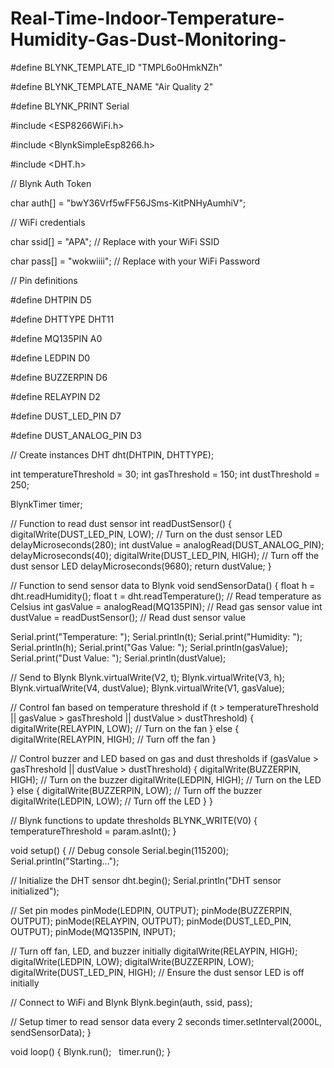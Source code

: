 # Real-Time-Indoor-Temperature-Humidity-Gas-Dust-Monitoring-
#define BLYNK_TEMPLATE_ID "TMPL6o0HmkNZh"

#define BLYNK_TEMPLATE_NAME "Air Quality 2"

#define BLYNK_PRINT Serial

#include <ESP8266WiFi.h>

#include <BlynkSimpleEsp8266.h>

#include <DHT.h>

// Blynk Auth Token

char auth[] = "bwY36Vrf5wFF56JSms-KitPNHyAumhiV";

// WiFi credentials

char ssid[] = "APA";  // Replace with your WiFi SSID

char pass[] = "wokwiiii";  // Replace with your WiFi Password

// Pin definitions

#define DHTPIN D5

#define DHTTYPE DHT11

#define MQ135PIN A0

#define LEDPIN D0

#define BUZZERPIN D6

#define RELAYPIN D2

#define DUST_LED_PIN D7

#define DUST_ANALOG_PIN D3

// Create instances
DHT dht(DHTPIN, DHTTYPE);

int temperatureThreshold = 30;
int gasThreshold = 150;
int dustThreshold = 250;

BlynkTimer timer;

// Function to read dust sensor
int readDustSensor() {
  digitalWrite(DUST_LED_PIN, LOW); // Turn on the dust sensor LED
  delayMicroseconds(280);
  int dustValue = analogRead(DUST_ANALOG_PIN);
  delayMicroseconds(40);
  digitalWrite(DUST_LED_PIN, HIGH); // Turn off the dust sensor LED
  delayMicroseconds(9680);
  return dustValue;
}

// Function to send sensor data to Blynk
void sendSensorData() {
  float h = dht.readHumidity();
  float t = dht.readTemperature(); // Read temperature as Celsius
  int gasValue = analogRead(MQ135PIN); // Read gas sensor value
  int dustValue = readDustSensor(); // Read dust sensor value

  Serial.print("Temperature: ");
  Serial.println(t);
  Serial.print("Humidity: ");
  Serial.println(h);
  Serial.print("Gas Value: ");
  Serial.println(gasValue);
  Serial.print("Dust Value: ");
  Serial.println(dustValue);

  // Send to Blynk
  Blynk.virtualWrite(V2, t);
  Blynk.virtualWrite(V3, h);
  Blynk.virtualWrite(V4, dustValue);
  Blynk.virtualWrite(V1, gasValue);

  // Control fan based on temperature threshold
  if (t > temperatureThreshold || gasValue > gasThreshold || dustValue > dustThreshold) {
    digitalWrite(RELAYPIN, LOW);  // Turn on the fan
  } else {
    digitalWrite(RELAYPIN, HIGH);  // Turn off the fan
  }

  // Control buzzer and LED based on gas and dust thresholds
  if (gasValue > gasThreshold || dustValue > dustThreshold) {
    digitalWrite(BUZZERPIN, HIGH);  // Turn on the buzzer
    digitalWrite(LEDPIN, HIGH); // Turn on the LED 
  } else {
    digitalWrite(BUZZERPIN, LOW);  // Turn off the buzzer
    digitalWrite(LEDPIN, LOW); // Turn off the LED
  }
}

// Blynk functions to update thresholds
BLYNK_WRITE(V0) {
  temperatureThreshold = param.asInt();
}

void setup() {
  // Debug console
  Serial.begin(115200);
  Serial.println("Starting...");

  // Initialize the DHT sensor
  dht.begin();
  Serial.println("DHT sensor initialized");

  // Set pin modes
  pinMode(LEDPIN, OUTPUT);
  pinMode(BUZZERPIN, OUTPUT);
  pinMode(RELAYPIN, OUTPUT);
  pinMode(DUST_LED_PIN, OUTPUT);
  pinMode(MQ135PIN, INPUT);

  // Turn off fan, LED, and buzzer initially
  digitalWrite(RELAYPIN, HIGH);
  digitalWrite(LEDPIN, LOW);
  digitalWrite(BUZZERPIN, LOW);
  digitalWrite(DUST_LED_PIN, HIGH); // Ensure the dust sensor LED is off initially

  // Connect to WiFi and Blynk
  Blynk.begin(auth, ssid, pass);

  // Setup timer to read sensor data every 2 seconds
  timer.setInterval(2000L, sendSensorData);
}

void loop() {
  Blynk.run();
  timer.run();
}
